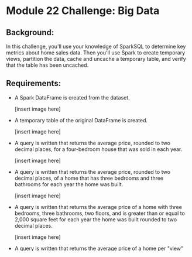 <h1>Module 22 Challenge: Big Data</h1>

<h2>Background:</h2>
<p>In this challenge, you'll use your knowledge of SparkSQL to determine key metrics about home sales data. Then you'll use Spark to create temporary views, partition the data, cache and uncache a temporary table, and verify that the table has been uncached.</p>

<h2>Requirements:</h2>

- A Spark DataFrame is created from the dataset.

  [insert image here]

- A temporary table of the original DataFrame is created.

  [insert image here]

- A query is written that returns the average price, rounded to two decimal places, for a four-bedroom house that was sold in each year.

  [insert image here]

- A query is written that returns the average price, rounded to two decimal places, of a home that has three bedrooms and three bathrooms for each year the home was built.

  [insert image here]

- A query is written that returns the average price of a home with three bedrooms, three bathrooms, two floors, and is greater than or equal to 2,000 square feet for each year the home was built rounded to two decimal places.

  [insert image here]

- A query is written that returns the average price of a home per "view" rating having an average home price greater than or equal to $350,000, rounded to two decimal places. (The output shows the run time for this query.)

  [insert image here]

- A cache of the temporary "home_sales" table is created and validated.

  [insert image here]

- The query from step 6 is run on the cached temporary table, and the run time is computed.

  [insert image here]

- A partition of the home sales dataset by the "date_built" field is created, and the formatted parquet data is read.

  [insert image here]

- A temporary table of the parquet data is created.

  [insert image here]

- The query from step 6 is run on the parquet temporary table, and the run time is computed.

  [insert image here]

- The "home_sales" temporary table is uncached and verified.

  [insert image here]
